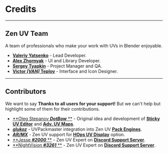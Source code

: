 # Credits


----
## Zen UV Team

A team of professionals who make your work with UVs in Blender enjoyable.

- [**Valeriy Yatsenko**](https://github.com/vyworker) - Lead Developer.
- [**Alex Zhornyak**](https://github.com/alexzhornyak) - UI and Library Developer.
- [**Sergey Tyapkin**](https://www.artstation.com/tyapkin) - Project Manager and QA.
- [**Victor ***[VAN]*** Teplov**](https://www.youtube.com/c/%D0%92%D0%B8%D0%BA%D1%82%D0%BE%D1%80%D0%A2%D0%B5%D0%BF%D0%BB%D0%BE%D0%B2) - Interface and Icon Designer.

----

## Contributors

We want to say **Thanks to all users for your support!**
But we can't help but highlight some of them for their contributions.

- [**Oleg Stepanov ***DotBow*** **](https://github.com/DotBow) - Original idea and development of [**Sticky UV Editor**](sticky_uv_editor.md) and [**Adv. UV Maps**](adv_uv-maps.md).
- [***glukoz***](https://blendermarket.com/products/uvpackmaster) - UVPackmaster integration into Zen UV [**Pack Engines**](operators.md#pack-engine).
- [***AR/MX***](https://blendermarket.com/products/hardopsofficial) - Zen UV support for [**HOps UV Display**](preferences.md#display-subpanel) option.
- [**Jesse ***#2000*** **](https://discord.com/invite/wGpFeME) - Zen UV Expert on [**Discord Support Server**](https://discord.com/invite/wGpFeME).
- [**NightVision ***#3261*** **](https://discord.com/invite/wGpFeME) - Zen UV Expert on [**Discord Support Server**](https://discord.com/invite/wGpFeME).